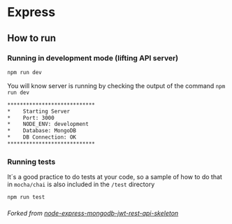 # Express

## How to run

### Running in development mode (lifting API server)

```bash
npm run dev
```

You will know server is running by checking the output of the command `npm run dev`

```bash
****************************
*    Starting Server
*    Port: 3000
*    NODE_ENV: development
*    Database: MongoDB
*    DB Connection: OK
****************************
```

### Running tests

It´s a good practice to do tests at your code, so a sample of how to do that in `mocha/chai` is also included in the `/test` directory

```bash
npm run test
```

###### Forked from [node-express-mongodb-jwt-rest-api-skeleton](https://www.npmjs.com/package/node-express-mongodb-jwt-rest-api-skeleton)
